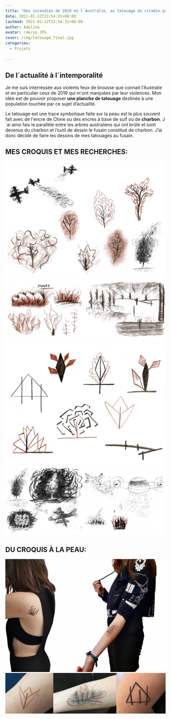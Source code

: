 ```yaml
---
title: "Des incendies de 2019 en l´Australie, au tatouage du citadin parisien"
date: 2021-01-12T23:54:31+08:00
lastmod: 2021-01-12T23:54:31+08:00
author: Adeline
avatar: /me/yy.JPG
cover: /img/tatouage_final.jpg
categories:
  - Projets

---
```


<!--more-->

## De l´actualité à l´intemporalité

Je me suis interressée aux violents feux de brousse que connait l'Australie et en particulier ceux de 2019 qui m'ont marquées par leur violences. Mon idée est de pouvoir proposer **une planche de tatouage** destinée à une population touchée par ce sujet d’actualité.

Le tatouage est une trace symbolique faite sur la peau est le plus souvent fait avec de l'encre de Chine ou des encres à base de suif ou de **charbon**. J´ai ainsi fais le parallèle entre les arbres australiens qui ont brûlé et sont devenus du charbon et l’outil de dessin le fusain constitué de charbon. J’ai donc décidé de faire les dessins de mes tatouages au fusain. 


## MES CROQUIS ET MES RECHERCHES:

![Super image](/img/tatouage_croquis1.PNG)
![Super image](/img/tatouage_croquis2.jpg)
![Super image](/img/tatouage_croquis3.JPG)
![Super image](/img/tatouage_croquis4.jpg)


## DU CROQUIS À LA PEAU:

![Super image](/img/tatouage_final.jpg)
![Super image](/img/tatouage_shoot.jpg)


